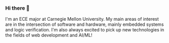 ### Hi there 👋

I'm an ECE major at Carnegie Mellon University.  My main areas of interest are in the intersection of software and hardware, mainly embedded systems and logic verification.  I'm also always excited to pick up new technologies in the fields of web development and AI/ML!

<!--
**TeamTeaSC/TeamTeaSC** is a ✨ _special_ ✨ repository because its `README.md` (this file) appears on your GitHub profile.

Here are some ideas to get you started:

- 🔭 I’m currently working on ...
- 🌱 I’m currently learning ...
- 👯 I’m looking to collaborate on ...
- 🤔 I’m looking for help with ...
- 💬 Ask me about ...
- 📫 How to reach me: ...
- 😄 Pronouns: ...
- ⚡ Fun fact: ...
-->
